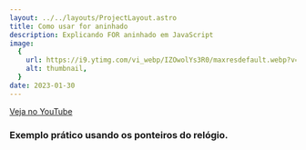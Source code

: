 ```yaml
---
layout: ../../layouts/ProjectLayout.astro
title: Como usar for aninhado
description: Explicando FOR aninhado em JavaScript
image:
  {
    url: https://i9.ytimg.com/vi_webp/IZOwolYs3R0/maxresdefault.webp?v=64d95e1a&sqp=CPDS2rAG&rs=AOn4CLDxe2-kTy9KpyDxCmAU-dql1GdCZQ,
    alt: thumbnail,
  }
date: 2023-01-30
---
```


[Veja no YouTube](https://youtu.be/IZOwolYs3R0)

### Exemplo prático usando os ponteiros do relógio.
